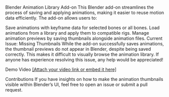 Blender Animation Library Add-on
This Blender add-on streamlines the process of saving and applying animations, making it easier to reuse motion data efficiently. The add-on allows users to:

Save animations with keyframe data for selected bones or all bones.
Load animations from a library and apply them to compatible rigs.
Manage animation previews by saving thumbnails alongside animation files.
Current Issue: Missing Thumbnails
While the add-on successfully saves animations, the thumbnail previews do not appear in Blender, despite being saved correctly. This makes it difficult to visually browse the animation library. If anyone has experience resolving this issue, any help would be appreciated!

Demo Video
[[Attach your video link or embed it here]](https://github.com/user-attachments/assets/60991e94-785f-483d-8ccb-b10344dee34d)

Contributions
If you have insights on how to make the animation thumbnails visible within Blender’s UI, feel free to open an issue or submit a pull request.
